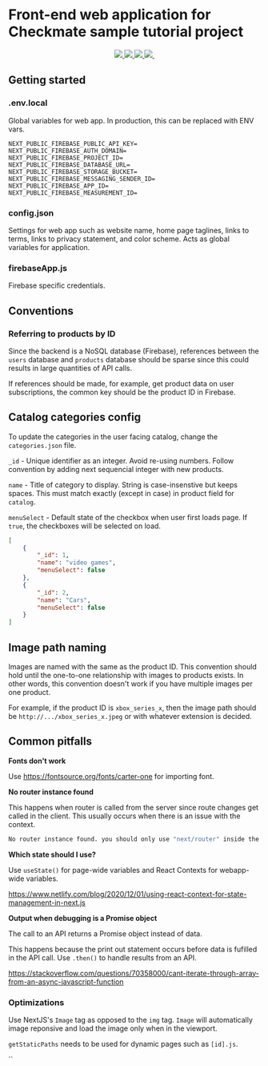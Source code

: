 # Front-end web application for Checkmate sample tutorial project

<p align="center">
  <a href="https://nextjs.org/">
    <img src="https://img.shields.io/badge/next.js-000000?style=for-the-badge&logo=nextdotjs&logoColor=white">
  </a>
    <a aria-label="Vercel logo" href="https://reactjs.org/">
    <img src="https://img.shields.io/badge/React-20232A?style=for-the-badge&logo=react&logoColor=61DAFB">
  </a>
<a aria-label="NPM version" href="https://firebase.google.com/">
     <img src="https://img.shields.io/badge/firebase V9-ffca28?style=for-the-badge&logo=firebase&logoColor=black">
  </a>
  <a aria-label="Vercel logo" href="https://www.javascript.com/">
    <img src="https://img.shields.io/badge/JavaScript-323330?style=for-the-badge&logo=javascript&logoColor=F7DF1E">
  </a>
  <a aria-label="NPM version" href="https://www.npmjs.com/">
    <img alt="" src="https://img.shields.io/badge/npm-CB3837?style=for-the-badge&logo=npm&logoColor=white">
  </a>
</p>

## Getting started

### .env.local

Global variables for web app.  In production, this can be replaced with ENV vars.

```
NEXT_PUBLIC_FIREBASE_PUBLIC_API_KEY=
NEXT_PUBLIC_FIREBASE_AUTH_DOMAIN=
NEXT_PUBLIC_FIREBASE_PROJECT_ID=
NEXT_PUBLIC_FIREBASE_DATABASE_URL=
NEXT_PUBLIC_FIREBASE_STORAGE_BUCKET=
NEXT_PUBLIC_FIREBASE_MESSAGING_SENDER_ID=
NEXT_PUBLIC_FIREBASE_APP_ID=
NEXT_PUBLIC_FIREBASE_MEASUREMENT_ID=
```

### config.json

Settings for web app such as website name, home page taglines, links to terms, links to privacy statement, and color scheme.  Acts as global variables for application.  

### firebaseApp.js

Firebase specific credentials.

## Conventions

### Referring to products by ID

Since the backend is a NoSQL database (Firebase), references between the `users` database and `products` database should be sparse since this could results in large quantities of API calls.  

If references should be made, for example, get product data on user subscriptions, the common key should be the product ID in Firebase.

## Catalog categories config

To update the categories in the user facing catalog, change the
`categories.json` file.  

`_id` - Unique identifier as an integer.  Avoid re-using numbers.  Follow
convention by adding next sequencial integer with new products.

`name` - Title of category to display.  String is case-insenstive
but keeps spaces.  This must match exactly (except in case) in product field
for `catalog`.  

`menuSelect` - Default state of the checkbox when user first loads page.  If
`true`, the checkboxes will be selected on load.

```json
[
    {
        "_id": 1,
        "name": "video games",
        "menuSelect": false
    },
    {
        "_id": 2,
        "name": "Cars",
        "menuSelect": false
    }
]
```

## Image path naming

Images are named with the same as the product ID.  This convention should hold until the one-to-one relationship with images to products exists.  In other words, this convention doesn't work if you have multiple images per one product.

For example, if the product ID is `xbox_series_x`, then the image path should be `http://.../xbox_series_x.jpeg` or with whatever extension is decided.

## Common pitfalls

**Fonts don't work**

Use <https://fontsource.org/fonts/carter-one> for importing font.  

**No router instance found**

This happens when router is called from the server since route changes get called in the client.  This usually occurs when there is an issue with the context.

```bash
No router instance found. you should only use "next/router" inside the client side of your app.
````

**Which state should I use?**

Use `useState()` for page-wide variables and React Contexts for webapp-wide variables.

<https://www.netlify.com/blog/2020/12/01/using-react-context-for-state-management-in-next.js>

**Output when debugging is a Promise object**

The call to an API returns a Promise object instead of data.  

This happens because the print out statement occurs before data is fufilled in the API call.  Use `.then()` to handle results from an API.

<https://stackoverflow.com/questions/70358000/cant-iterate-through-array-from-an-async-javascript-function>

### Optimizations

Use NextJS's `Image` tag as opposed to the `img` tag.  `Image` will automatically image reponsive and load the image only when in the viewport.

`getStaticPaths` needs to be used for dynamic pages such as `[id].js`.  

``
